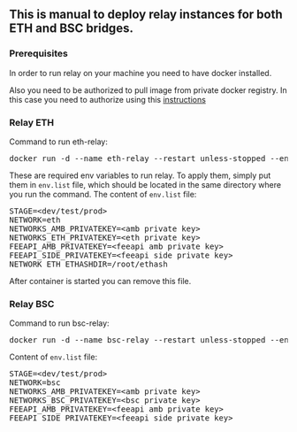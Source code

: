 ## This is manual to deploy relay instances for both ETH and BSC bridges.

### Prerequisites
In order to run relay on your machine you need to have docker installed.

Also you need to be authorized to pull image from private docker registry. In this case you need to authorize using this [instructions]("https://docs.github.com/en/packages/working-with-a-github-packages-registry/working-with-the-container-registry#authenticating-to-the-container-registry")
### Relay ETH

Command to run eth-relay:

<pre>docker run -d --name eth-relay --restart unless-stopped --env-file ./env.list -v ethash:/root/ethash -p 127.0.0.1:8080:8080 -p 127.0.0.1:9090:9090 ghcr.io/ambrosus/ambrosus-bridge</pre>

These are required env variables to run relay. To apply them, simply put them in `env.list` file, which should be located in the same directory where you run the command. The content of `env.list` file:
<pre>
STAGE=&lt;dev/test/prod>
NETWORK=eth
NETWORKS_AMB_PRIVATEKEY=&lt;amb private key>
NETWORKS_ETH_PRIVATEKEY=&lt;eth private key>
FEEAPI_AMB_PRIVATEKEY=&lt;feeapi amb private key>
FEEAPI_SIDE_PRIVATEKEY=&lt;feeapi side private key>
NETWORK_ETH_ETHASHDIR=/root/ethash
</pre>
After container is started you can remove this file.


### Relay BSC

Command to run bsc-relay:

<pre>docker run -d --name bsc-relay --restart unless-stopped --env-file ./env.list -p 127.0.0.1:8080:8080 -p 127.0.0.1:9091:9091 ghcr.io/ambrosus/ambrosus-bridge</pre>

Content of `env.list` file:

<pre>
STAGE=&lt;dev/test/prod>
NETWORK=bsc
NETWORKS_AMB_PRIVATEKEY=&lt;amb private key>
NETWORKS_BSC_PRIVATEKEY=&lt;bsc private key>
FEEAPI_AMB_PRIVATEKEY=&lt;feeapi amb private key>
FEEAPI_SIDE_PRIVATEKEY=&lt;feeapi side private key>
</pre>
